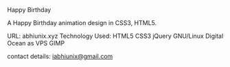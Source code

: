 Happy Birthday

A Happy Birthday animation design in CSS3, HTML5.

URL: abhiunix.xyz
Technology Used: HTML5 CSS3 jQuery  GNU/Linux Digital Ocean as VPS GIMP

contact details: iabhiunix@gmail.com

